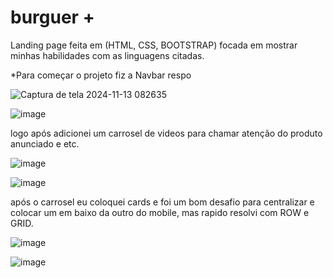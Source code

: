 # burguer +
Landing page feita em (HTML, CSS, BOOTSTRAP) focada em mostrar minhas habilidades com as linguagens citadas.  

*Para começar o projeto fiz a Navbar respo


![Captura de tela 2024-11-13 082635](https://github.com/user-attachments/assets/5d9330e2-d26b-4ddb-a067-712b97a89f29)


![image](https://github.com/user-attachments/assets/329604a5-f4af-4421-9ab4-32387a67b15a)

logo após adicionei um carrosel de videos para chamar atenção do produto anunciado e etc.

![image](https://github.com/user-attachments/assets/35a97491-518a-4e5b-835d-2ab603e467c9)

![image](https://github.com/user-attachments/assets/97d8b730-ec93-444a-ab0e-10efcb8ff59e)


após o carrosel eu coloquei cards e foi um bom desafio para centralizar e colocar um em baixo da outro do mobile, mas rapido resolvi com ROW e GRID.

![image](https://github.com/user-attachments/assets/c3196ab1-7b13-4b0d-9543-c0a4c8754631)

![image](https://github.com/user-attachments/assets/920ee60a-1116-4803-9dc6-fe78269e307d)


